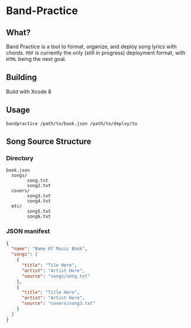 # Band-Practice

## What?

Band Practice is a tool to format, organize, and deploy song lyrics with chords. `PDF` is currently the only 
(still in progress) deployment format, with `HTML` being the next goal.

## Building

Build with Xcode 8

## Usage

`bandpractice /path/to/book.json /path/to/deploy/to`

## Song Source Structure

### Directory

```
book.json
  songs/
        song.txt
        song2.txt
  covers/
        song3.txt
        song4.txt
  etc/
        song5.txt
        song6.txt
```

### JSON manifest

```json
{
  "name": "Name Of Music Book",
  "songs": [
    {
      "title": "Tile Here",
      "artist": "Artist Here",
      "source": "songs/song.txt"
    },
    {
      "title": "Title Here",
      "artist": "Artist Here",
      "source": "covers/song3.txt"
    }
  ]
}
```
